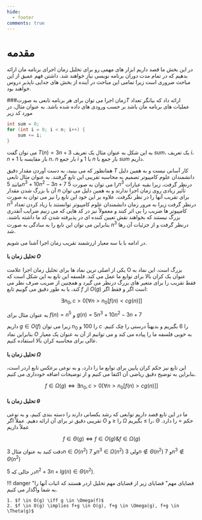 ```yaml
--- 
hide:
  - footer
comments: true
---
```

# مقدمه

در این بخش ما قصد داریم ابزار های مهمی رو برای تحلیل زمان اجرای برنامه مان ارائه بدهیم که در تمام مدت دوران برنامه نویسی نیاز خواهند شد. داشتن فهم عمیق از این مباحث ضروری است زیرا تمامی این مباحث در آینده از بخش های جدایی ناپذیر دروس خواهند بود.

###زمان اجرا
می توان برای هر برنامه تابعی به صورت$T$ ارائه داد که بیانگر تعداد عملیات های برنامه مان باشد بر حسب ورودی های داده شده باشد. به عنوان مثال، در مورد کد زیر

```cpp
int sum = 0;
for (int i = 0; i < n; i++) {
    sum += i;
}
```

می توان گفت
$T(n)=3n+3$
به این شکل به عنوان مثال یک تعریف $sum$، یک تعریف $i$، 
$n+1$
بار مقایسه با $n$، 
$n$
بار جمع $i$ با 1 و 
$n$
بار جمع با $sum$ داریم. 

همانطور که می بینید، به دست آوردن مقدار دقیق $T$ کار آسانی نیست و به همین دلیل دانشمندان علوم کامپیوتر تصمیم به محاسبه تقریبی این تابع گرفتند. به عنوان مثال تابعی مانند
$5n^3 + 10n^2 - 3n + 7$
را می توان به صورت
$5n^3$
درنظر گرفت، زیرا بقیه عبارات آن با بزرگ شدن مقدار $n$ تأثیر زیادی روی زمان اجرا ندارند و به همین دلیل می توان برای تقریب آنها را در نظر نگرفت. علاوه بر این خود این تابع را نیز می توان به صورت
$n^3$
درنظر گرفت زیرا به مرور زمان دانشمندان علوم کامپیوتر توانستند با زیاد کردن تعداد کامپیوتر ها ضریب را بی اثر کنند و معمولاً نیز در کد هایی که می زنیم ضرایب آنقدری بزرگ نیستند که بخواهند نقش تعیین کننده ای در پذیرفته شدن کد ما داشته باشند. بنابراین می توان این تابع را به سادگی به صورت
$n^3$
درنظر گرفت و از جزئیات آن رها شد.

در ادامه با با سه معیار ارزشمند تقریب زمان اجرا آشنا می شویم.

#### تحلیل زمان با $O$

یکی از اصلی ترین نماد ها برای تحلیل زمان اجرا علامت O بزرگ است. این نماد به عنوان یک کران بالا برای توابع ما عمل می کند. فلسفه این تابع به این شکل است که فقط تقریب را برای متغیر های بزرگ درنظر می گیرد و همچنین از ضریب صرف نظر می کند، یا به طور دقیق می گوییم تابع $f$ از $O(g)$ است اگر و فقط اگر:

$$\exists n_0, c>0[\forall n > n_0[f(n) < cg(n)]]$$

به عنوان مثال برای
$f(n) = n^5$
و
$g(n) = 5n^3 + 10n^2 - 3n + 7$

داریم
$g \in O(f)$
زیرا می توان
$n_0$ را
$100$
و
$c$
را $6$ بگیریم و بدیهتاً درستی را چک کنیم. بنابراین نماد $O$ به خوبی فلسفه ما را پیاده می کند و می توانیم از آن به عنوان یک معیار عالی برای محاسبه کران بالا استفاده کنیم.

#### تحلیل زمان با $\Omega$

این تابع نیز حکم کران پایین برای توابع ما را دارد، و به نوعی برعکس تابع اردر است، بنابراین به توضیح دقیق ریاضی آن اکتفا می کنیم و از توضیحات اضافه خودداری می کنیم.

$$f \in \Omega(g) \iff \exists n_0, c>0[\forall n > n_0[f(n) > cg(n)]]$$

#### تحلیل زمان با $\theta$

ما در این تابع قصد داریم توابعی که رشد یکسانی دارند را دسته بندی کنیم، و به نوعی تقریبی دقیق تر برای آن ارائه دهیم. عملاً اگر $O$ را $\leq$ و $\Omega$ را $\geq$ بگیریم، $\Theta$ حکم $=$ را دارد. عملاً داریم

$$f \in \Theta(g) \iff f \in O(g) \& f \in \Omega(g)$$

دقت کنید به عنوان مثال
$3n \in O(n^2)$
و
$7n^3 \in \Omega(n^2)$
ولی
$3n \notin \Theta(n^2)$
و
$7n^3 \notin \Theta(n^2)$

در حالی که
$5n^2 + 3n + lg(n) \in \Theta(n^2)$.

!!! danger "قضایای مهم"
    قضایای زیر از قضایای مهم تحلیل اردر هستند که اثبات آنها را به شما واگذار می کنیم.

    1. $f \in O(g) \iff g \in \Omega(f)$
    2. $f \in O(g) \implies f+g \in O(g), f+g \in \Omega(g), f+g \in \Theta(g)$

